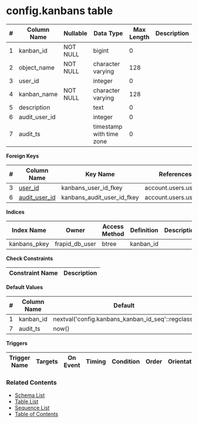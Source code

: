# config.kanbans table



| # | Column Name | Nullable | Data Type | Max Length | Description |
| --- | --- | --- | --- | --- | --- |
| 1 | kanban_id | NOT NULL | bigint | 0 |  |
| 2 | object_name | NOT NULL | character varying | 128 |  |
| 3 | user_id |  | integer | 0 |  |
| 4 | kanban_name | NOT NULL | character varying | 128 |  |
| 5 | description |  | text | 0 |  |
| 6 | audit_user_id |  | integer | 0 |  |
| 7 | audit_ts |  | timestamp with time zone | 0 |  |



**Foreign Keys**

| # | Column Name | Key Name | References |
| --- | --- | --- | --- |
| 3 | [user_id](../account/users.md) | kanbans_user_id_fkey | account.users.user_id |
| 6 | [audit_user_id](../account/users.md) | kanbans_audit_user_id_fkey | account.users.user_id |



**Indices**

| Index Name | Owner | Access Method | Definition | Description |
| --- | --- | --- | --- | --- |
| kanbans_pkey | frapid_db_user | btree | kanban_id |  |



**Check Constraints**

| Constraint Name | Description |
| --- | --- |



**Default Values**

| # | Column Name | Default |
| --- | --- | --- |
| 1 | kanban_id | nextval('config.kanbans_kanban_id_seq'::regclass) |
| 7 | audit_ts | now() |


**Triggers**

| Trigger Name | Targets | On Event | Timing | Condition | Order | Orientation | Description |
| --- | --- | --- | --- | --- | --- | --- | --- |


### Related Contents
* [Schema List](../../schemas.md)
* [Table List](../../tables.md)
* [Sequence List](../../sequences.md)
* [Table of Contents](../../README.md)
